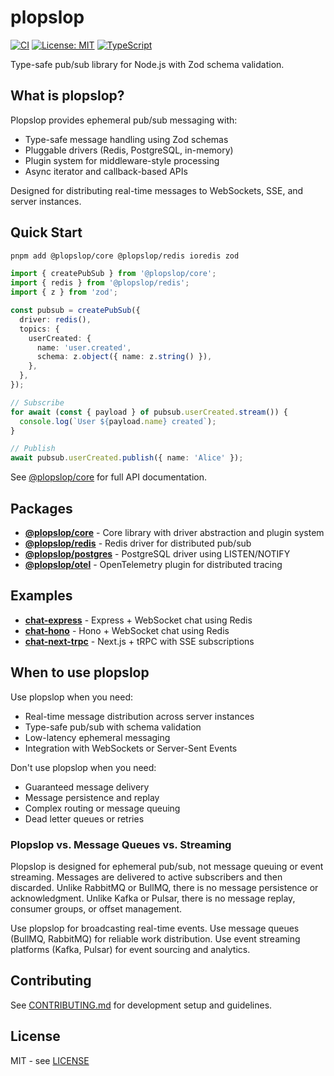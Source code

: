 # plopslop

[![CI](https://github.com/pdyck/plopslop/actions/workflows/ci.yml/badge.svg)](https://github.com/pdyck/plopslop/actions/workflows/ci.yml)
[![License: MIT](https://img.shields.io/badge/License-MIT-yellow.svg)](https://opensource.org/licenses/MIT)
[![TypeScript](https://img.shields.io/badge/TypeScript-5.9-blue)](https://www.typescriptlang.org/)

Type-safe pub/sub library for Node.js with Zod schema validation.

## What is plopslop?

Plopslop provides ephemeral pub/sub messaging with:
- Type-safe message handling using Zod schemas
- Pluggable drivers (Redis, PostgreSQL, in-memory)
- Plugin system for middleware-style processing
- Async iterator and callback-based APIs

Designed for distributing real-time messages to WebSockets, SSE, and server instances.

## Quick Start

```bash
pnpm add @plopslop/core @plopslop/redis ioredis zod
```

```typescript
import { createPubSub } from '@plopslop/core';
import { redis } from '@plopslop/redis';
import { z } from 'zod';

const pubsub = createPubSub({
  driver: redis(),
  topics: {
    userCreated: {
      name: 'user.created',
      schema: z.object({ name: z.string() }),
    },
  },
});

// Subscribe
for await (const { payload } of pubsub.userCreated.stream()) {
  console.log(`User ${payload.name} created`);
}

// Publish
await pubsub.userCreated.publish({ name: 'Alice' });
```

See [@plopslop/core](packages/core) for full API documentation.

## Packages

- **[@plopslop/core](packages/core)** - Core library with driver abstraction and plugin system
- **[@plopslop/redis](packages/redis)** - Redis driver for distributed pub/sub
- **[@plopslop/postgres](packages/postgres)** - PostgreSQL driver using LISTEN/NOTIFY
- **[@plopslop/otel](packages/otel)** - OpenTelemetry plugin for distributed tracing

## Examples

- **[chat-express](examples/chat-express)** - Express + WebSocket chat using Redis
- **[chat-hono](examples/chat-hono)** - Hono + WebSocket chat using Redis
- **[chat-next-trpc](examples/chat-next-trpc)** - Next.js + tRPC with SSE subscriptions

## When to use plopslop

Use plopslop when you need:
- Real-time message distribution across server instances
- Type-safe pub/sub with schema validation
- Low-latency ephemeral messaging
- Integration with WebSockets or Server-Sent Events

Don't use plopslop when you need:
- Guaranteed message delivery
- Message persistence and replay
- Complex routing or message queuing
- Dead letter queues or retries

### Plopslop vs. Message Queues vs. Streaming

Plopslop is designed for ephemeral pub/sub, not message queuing or event streaming. Messages are delivered to active subscribers and then discarded. Unlike RabbitMQ or BullMQ, there is no message persistence or acknowledgment. Unlike Kafka or Pulsar, there is no message replay, consumer groups, or offset management.

Use plopslop for broadcasting real-time events. Use message queues (BullMQ, RabbitMQ) for reliable work distribution. Use event streaming platforms (Kafka, Pulsar) for event sourcing and analytics.

## Contributing

See [CONTRIBUTING.md](CONTRIBUTING.md) for development setup and guidelines.

## License

MIT - see [LICENSE](LICENSE)
